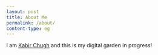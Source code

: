 ```yaml
---
layout: post
title: About Me
permalink: /about/
content-type: eg
---
```



I am [Kabir Chugh](https://www.kabirchugh.xyz) and this is my digital garden in progress!
